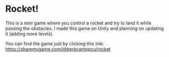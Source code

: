 # Rocket!
This is a mini game where you control a rocket and try to land it while passing the obstacles. I made this game on Unity and planning on updating it (adding more levels).

You can find the game just by clicking this link: https://sharemygame.com/@berkcantopcu/rocket
